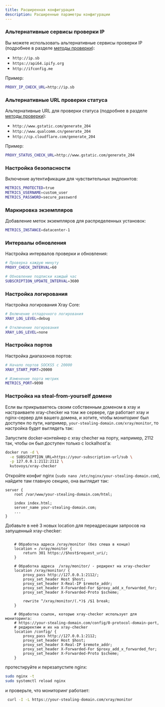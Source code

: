 ```yaml
---
title: Расширенная конфигурация
description: Расширенные параметры конфигурации
---
```


### Альтернативные сервисы проверки IP

Вы можете использовать альтернативные сервисы проверки IP (подробнее в разделе [методы проверки](/ru/configuration/check-methods)):

- `http://ip.sb`
- `https://api64.ipify.org`
- `http://ifconfig.me`

Пример:

```bash
PROXY_IP_CHECK_URL=http://ip.sb
```

### Альтернативные URL проверки статуса

Альтернативные URL для проверки статуса (подробнее в разделе [методы проверки](/ru/configuration/check-methods)):

- `http://www.gstatic.com/generate_204`
- `http://www.qualcomm.cn/generate_204`
- `http://cp.cloudflare.com/generate_204`

Пример:

```bash
PROXY_STATUS_CHECK_URL=http://www.gstatic.com/generate_204
```

### Настройка безопасности

Включение аутентификации для чувствительных эндпоинтов:

```bash
METRICS_PROTECTED=true
METRICS_USERNAME=custom_user
METRICS_PASSWORD=secure_password
```

### Маркировка экземпляров

Добавление меток экземпляров для распределенных установок:

```bash
METRICS_INSTANCE=datacenter-1
```

### Интервалы обновления

Настройка интервалов проверки и обновления:

```bash
# Проверка каждую минуту
PROXY_CHECK_INTERVAL=60

# Обновление подписки каждый час
SUBSCRIPTION_UPDATE_INTERVAL=3600
```

### Настройка логирования

Настройка логирования Xray Core:

```bash
# Включение отладочного логирования
XRAY_LOG_LEVEL=debug

# Отключение логирования
XRAY_LOG_LEVEL=none
```

### Настройка портов

Настройка диапазонов портов:

```bash
# Начало портов SOCKS5 с 20000
XRAY_START_PORT=20000

# Изменение порта метрик
METRICS_PORT=9090
```

### Настройка на steal-from-yourself домене

Если вы прикрываетесь своим собственным доменом в xray и настраиваете xray-checker на том же сервере, где работает xray и nginx-сервер для вашего домена, и хотите, чтобы мониторинг был доступен по пути, например, 
 `your-stealing-domain.com/xray/monitor`, то настройка будет выглядеть так:

Запустите docker-контейнер с xray checher на порту, например, 2112 так, чтобы он был доступен только с lockalhost'а:

```bash
docker run -d \
  -e SUBSCRIPTION_URL=https://your-subscription-url/sub \
  -p 127.0.0.1:2112:2112 \
  kutovoys/xray-checker
```

Откройте конфиг nginx (`sudo nano /etc/nginx/your-stealing-domain.com`), найдите там главную секцию, она выглядит так:

```
server {
    root /var/www/your-stealing-domain.com/html;

    index index.html;
    server_name your-stealing-domain.com;
    ...
}
```

Добавьте в неё 3 новых location для переадресации запросов на запущенный xray-checker:

```config

    # Обработка адреса /xray/monitor (без слеша в конце)
    location = /xray/monitor {
        return 301 https://$host$request_uri/;
    }

    # Обработка адреса  /xray/monitor/ - редирект на xray-checker
    location /xray/monitor/ {
        proxy_pass http://127.0.0.1:2112/;
        proxy_set_header Host $host;
        proxy_set_header X-Real-IP $remote_addr;
        proxy_set_header X-Forwarded-For $proxy_add_x_forwarded_for;
        proxy_set_header X-Forwarded-Proto $scheme;

        rewrite ^/xray/monitor/(.*)$ /$1 break;
    }

    # Обработка ссылок, которые xray-checker использует для мониторинга: 
    # https://your-stealing-domain.com/config/0-protocol-domain-port, 
    # редиректим и их на xray-checker
    location /config/ {
        proxy_pass http://127.0.0.1:2112;
        proxy_set_header Host $host;
        proxy_set_header X-Real-IP $remote_addr;
        proxy_set_header X-Forwarded-For $proxy_add_x_forwarded_for;
        proxy_set_header X-Forwarded-Proto $scheme;
    }

```

протестируйте и перезапустите nginx:

```bash
sudo nginx -t
sudo systemctl reload nginx
```

и проверьте, что мониторинг работает:

```bash
 curl -I -L https://your-stealing-domain.com/xray/monitor
```